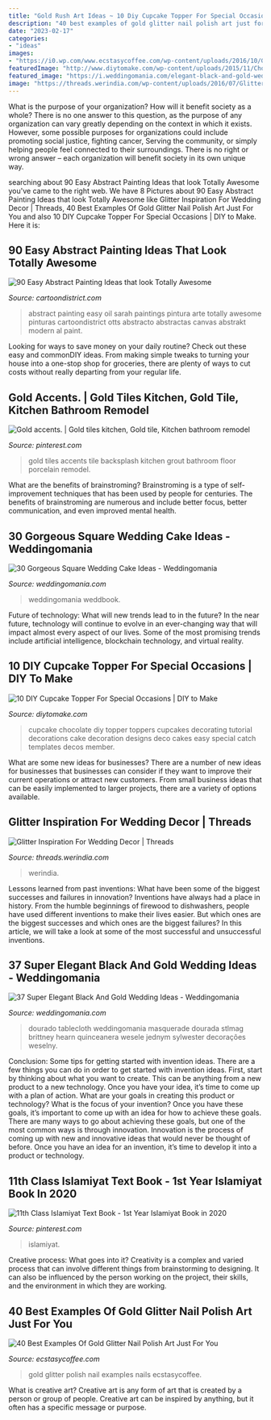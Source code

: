 ```yaml
---
title: "Gold Rush Art Ideas ~ 10 Diy Cupcake Topper For Special Occasions"
description: "40 best examples of gold glitter nail polish art just for you"
date: "2023-02-17"
categories:
- "ideas"
images:
- "https://i0.wp.com/www.ecstasycoffee.com/wp-content/uploads/2016/10/Gold-glitter-nails-2.jpg?resize=600%2C525"
featuredImage: "http://www.diytomake.com/wp-content/uploads/2015/11/Chocolate-DIY-CUpcake-topper.jpg"
featured_image: "https://i.weddingomania.com/elegant-black-and-gold-wedding-ideas-23.jpg"
image: "https://threads.werindia.com/wp-content/uploads/2016/07/Glitter-Wedding-Decor-Threads-WeRIndia6.jpg"
---
```



What is the purpose of your organization? How will it benefit society as a whole?
There is no one answer to this question, as the purpose of any organization can vary greatly depending on the context in which it exists. However, some possible purposes for organizations could include promoting social justice, fighting cancer, Serving the community, or simply helping people feel connected to their surroundings. There is no right or wrong answer – each organization will benefit society in its own unique way.

	

		
searching about 90 Easy Abstract Painting Ideas that look Totally Awesome you've came to the right web. We have 8 Pictures about 90 Easy Abstract Painting Ideas that look Totally Awesome like Glitter Inspiration For Wedding Decor | Threads, 40 Best Examples Of Gold Glitter Nail Polish Art Just For You and also 10 DIY Cupcake Topper For Special Occasions | DIY to Make. Here it is:
		
    
## 90 Easy Abstract Painting Ideas That Look Totally Awesome

<img loading=lazy src="http://www.cartoondistrict.com/wp-content/uploads/2017/05/Easy-Abstract-Painting-Ideas29.jpg" onerror="this.onerror=null;this.src='https://tse1.mm.bing.net/th?id=OIP.a8XLnUW4Zg_64HGdJa4UbAHaKF&amp;pid=15.1';" alt="90 Easy Abstract Painting Ideas that look Totally Awesome">

_Source: cartoondistrict.com_

>abstract painting easy oil sarah paintings pintura arte totally awesome pinturas cartoondistrict otts abstracto abstractas canvas abstrakt modern al paint. 

	

Looking for ways to save money on your daily routine? Check out these easy and commonDIY ideas. From making simple tweaks to turning your house into a one-stop shop for groceries, there are plenty of ways to cut costs without really departing from your regular life.

    
## Gold Accents. | Gold Tiles Kitchen, Gold Tile, Kitchen Bathroom Remodel

<img loading=lazy src="https://i.pinimg.com/736x/17/5f/82/175f822bc56b5d078eae4cee3dc95281.jpg" onerror="this.onerror=null;this.src='https://tse4.mm.bing.net/th?id=OIP.euhFE-F2godzUS56Aagr5AHaLH&amp;pid=15.1';" alt="Gold accents. | Gold tiles kitchen, Gold tile, Kitchen bathroom remodel">

_Source: pinterest.com_

>gold tiles accents tile backsplash kitchen grout bathroom floor porcelain remodel. 

	

What are the benefits of brainstroming?
Brainstroming is a type of self-improvement techniques that has been used by people for centuries. The benefits of brainstroming are numerous and include better focus, better communication, and even improved mental health.

    
## 30 Gorgeous Square Wedding Cake Ideas - Weddingomania

<img loading=lazy src="https://i.weddingomania.com/2016/02/30-Gorgeous-Square-Wedding-Cake-Ideas-25.jpg" onerror="this.onerror=null;this.src='https://tse1.mm.bing.net/th?id=OIP.zvcWMIYLp_F4gT0nrQh-9gAAAA&amp;pid=15.1';" alt="30 Gorgeous Square Wedding Cake Ideas - Weddingomania">

_Source: weddingomania.com_

>weddingomania weddbook. 

	

Future of technology: What will new trends lead to in the future?
In the near future, technology will continue to evolve in an ever-changing way that will impact almost every aspect of our lives. Some of the most promising trends include artificial intelligence, blockchain technology, and virtual reality.

    
## 10 DIY Cupcake Topper For Special Occasions | DIY To Make

<img loading=lazy src="http://www.diytomake.com/wp-content/uploads/2015/11/Chocolate-DIY-CUpcake-topper.jpg" onerror="this.onerror=null;this.src='https://tse1.mm.bing.net/th?id=OIP.ZgOnTy3aEGRXq6_Ui6AGLQHaJ3&amp;pid=15.1';" alt="10 DIY Cupcake Topper For Special Occasions | DIY to Make">

_Source: diytomake.com_

>cupcake chocolate diy topper toppers cupcakes decorating tutorial decorations cake decoration designs deco cakes easy special catch templates decos member. 

	

What are some new ideas for businesses?
There are a number of new ideas for businesses that businesses can consider if they want to improve their current operations or attract new customers. From small business ideas that can be easily implemented to larger projects, there are a variety of options available.

    
## Glitter Inspiration For Wedding Decor | Threads

<img loading=lazy src="https://threads.werindia.com/wp-content/uploads/2016/07/Glitter-Wedding-Decor-Threads-WeRIndia6.jpg" onerror="this.onerror=null;this.src='https://tse2.mm.bing.net/th?id=OIP.DfNPaBrZY7XVLtC5HxT_cQHaLH&amp;pid=15.1';" alt="Glitter Inspiration For Wedding Decor | Threads">

_Source: threads.werindia.com_

>werindia. 

	

Lessons learned from past inventions: What have been some of the biggest successes and failures in innovation?
Inventions have always had a place in history. From the humble beginnings of firewood to dishwashers, people have used different inventions to make their lives easier. But which ones are the biggest successes and which ones are the biggest failures? In this article, we will take a look at some of the most successful and unsuccessful inventions.

    
## 37 Super Elegant Black And Gold Wedding Ideas - Weddingomania

<img loading=lazy src="https://i.weddingomania.com/elegant-black-and-gold-wedding-ideas-23.jpg" onerror="this.onerror=null;this.src='https://tse1.mm.bing.net/th?id=OIP.jnjgDTdyBwDzbyMAMRpkJQAAAA&amp;pid=15.1';" alt="37 Super Elegant Black And Gold Wedding Ideas - Weddingomania">

_Source: weddingomania.com_

>dourado tablecloth weddingomania masquerade dourada stlmag brittney hearn quinceanera wesele jednym sylwester decorações weselny. 

	

Conclusion: Some tips for getting started with invention ideas.
There are a few things you can do in order to get started with invention ideas. First, start by thinking about what you want to create. This can be anything from a new product to a new technology. Once you have your idea, it’s time to come up with a plan of action. What are your goals in creating this product or technology? What is the focus of your invention? Once you have these goals, it’s important to come up with an idea for how to achieve these goals. There are many ways to go about achieving these goals, but one of the most common ways is through innovation. Innovation is the process of coming up with new and innovative ideas that would never be thought of before. Once you have an idea for an invention, it’s time to develop it into a product or technology.

    
## 11th Class Islamiyat Text Book - 1st Year Islamiyat Book In 2020

<img loading=lazy src="https://i.pinimg.com/736x/86/69/67/866967b81cb2cd06cfbaa98118fbd5ff.jpg" onerror="this.onerror=null;this.src='https://tse2.mm.bing.net/th?id=OIP.7PUMy70HCui9c-YiANxl3gHaKp&amp;pid=15.1';" alt="11th Class Islamiyat Text Book - 1st Year Islamiyat Book in 2020">

_Source: pinterest.com_

>islamiyat. 

	

Creative process: What goes into it?
Creativity is a complex and varied process that can involve different things from brainstorming to designing. It can also be influenced by the person working on the project, their skills, and the environment in which they are working.

    
## 40 Best Examples Of Gold Glitter Nail Polish Art Just For You

<img loading=lazy src="https://i0.wp.com/www.ecstasycoffee.com/wp-content/uploads/2016/10/Gold-glitter-nails-2.jpg?resize=600%2C525" onerror="this.onerror=null;this.src='https://tse3.mm.bing.net/th?id=OIP.nl8cATlUO5tCUFhkvaeAqgHaGe&amp;pid=15.1';" alt="40 Best Examples Of Gold Glitter Nail Polish Art Just For You">

_Source: ecstasycoffee.com_

>gold glitter polish nail examples nails ecstasycoffee. 

	

What is creative art?
Creative art is any form of art that is created by a person or group of people. Creative art can be inspired by anything, but it often has a specific message or purpose.

